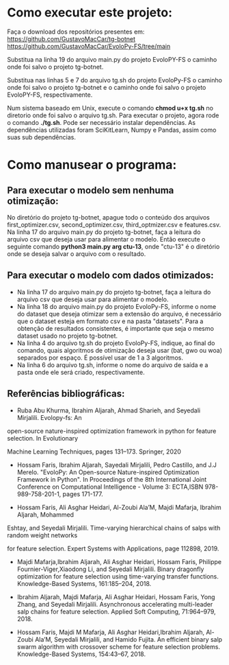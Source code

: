 # Como executar este projeto:

Faça o download dos repositórios presentes em:
https://github.com/GustavoMacCar/tg-botnet
https://github.com/GustavoMacCar/EvoloPy-FS/tree/main

Substitua na linha 19 do arquivo main.py do projeto EvoloPY-FS o caminho onde foi salvo o projeto tg-botnet.

Substitua nas linhas 5 e 7 do arquivo tg.sh do projeto EvoloPy-FS o caminho onde foi salvo o projeto tg-botnet e o caminho onde foi salvo o projeto EvoloPY-FS, respectivamente.

Num sistema baseado em Unix, execute o comando **chmod u+x tg.sh** no diretorio onde foi salvo o arquivo tg.sh. Para executar o projeto, agora rode o comando **./tg.sh**. Pode ser necessário instalar dependências. As dependências utilizadas foram SciKitLearn, Numpy e Pandas, assim como suas sub dependências.

# Como manusear o programa:

## Para executar o modelo sem nenhuma otimização:

No diretório do projeto tg-botnet, apague todo o conteúdo dos arquivos first_optimizer.csv, second_optimizer.csv, third_optmizer.csv e features.csv.
Na linha 17 do arquivo main.py do projeto tg-botnet, faça a leitura do arquivo csv que deseja usar para alimentar o modelo.
Então execute o seguinte comando **python3 main.py arg ctu-13**, onde "ctu-13" é o diretório onde se deseja salvar o arquivo com o resultado.

## Para executar o modelo com dados otimizados:

- Na linha 17 do arquivo main.py do projeto tg-botnet, faça a leitura do arquivo csv que deseja usar para alimentar o modelo.
- Na linha 18 do arquivo main.py do projeto EvoloPy-FS, informe o nome do dataset que deseja otimizar sem a extensão do arquivo, é necessário que o dataset esteja em formato csv e na pasta "datasets". Para a obtenção de resultados consistentes, é importante que seja o mesmo dataset usado no projeto tg-botnet.
- Na linha 4 do arquivo tg.sh do projeto EvoloPy-FS, indique, ao final do comando, quais algoritmos de otimização deseja usar (bat, gwo ou woa) separados por espaço. É possível usar de 1 a 3 algoritmos.
- Na linha 6 do arquivo tg.sh, informe o nome do arquivo de saída e a pasta onde ele será criado, respectivamente.

## Referências bibliográficas:

- Ruba Abu Khurma, Ibrahim Aljarah, Ahmad Sharieh, and Seyedali Mirjalili. Evolopy-fs: An

open-source nature-inspired optimization framework in python for feature selection. In Evolutionary

Machine Learning Techniques, pages 131–173. Springer, 2020

- Hossam Faris, Ibrahim Aljarah, Sayedali Mirjalili, Pedro Castillo, and J.J Merelo. "EvoloPy: An Open-source Nature-inspired Optimization Framework in Python". In Proceedings of the 8th International Joint Conference on Computational Intelligence - Volume 3: ECTA,ISBN 978-989-758-201-1, pages 171-177.

- Hossam Faris, Ali Asghar Heidari, Al-Zoubi Ala’M, Majdi Mafarja, Ibrahim Aljarah, Mohammed

Eshtay, and Seyedali Mirjalili. Time-varying hierarchical chains of salps with random weight networks

for feature selection. Expert Systems with Applications, page 112898, 2019.

- Majdi Mafarja,Ibrahim Aljarah, Ali Asghar Heidari, Hossam Faris, Philippe Fournier-Viger,Xiaodong Li, and Seyedali Mirjalili. Binary dragonfly optimization for feature selection using time-varying transfer functions. Knowledge-Based Systems, 161:185–204, 2018.

- Ibrahim Aljarah, Majdi Mafarja, Ali Asghar Heidari, Hossam Faris, Yong Zhang, and Seyedali Mirjalili. Asynchronous accelerating multi-leader salp chains for feature selection. Applied Soft Computing, 71:964–979, 2018.

- Hossam Faris, Majdi M Mafarja, Ali Asghar Heidari,Ibrahim Aljarah, Al-Zoubi Ala’M, Seyedali Mirjalili, and Hamido Fujita. An efficient binary salp swarm algorithm with crossover scheme for feature selection problems. Knowledge-Based Systems, 154:43–67, 2018.
